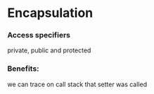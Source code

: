 # Encapsulation

### Access specifiers
private, public and protected 

### Benefits:  
we can trace on call stack that setter was called